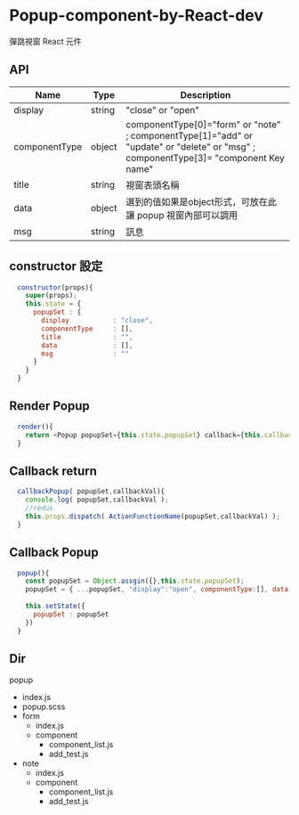 # Popup-component-by-React-dev
彈跳視窗 React 元件

## API
| Name                  | Type       | Description                                         |
|-----------------------|------------|----------------------------------------------|
| display               | string     | "close" or "open"                                   |
| componentType         | object     | componentType[0]="form" or "note" ; componentType[1]="add" or "update" or "delete" or "msg"  ; componentType[3]= "component Key name"  |
| title                 | string     | 視窗表頭名稱                                          |
| data                  | object     | 選到的值如果是object形式，可放在此讓 popup 視窗內部可以調用 |
| msg                   | string     | 訊息                                                 |

## constructor 設定
```js
  constructor(props){
    super(props);
    this.state = {
      popupSet : {
        display           : "close",
        componentType     : [],
        title             : "",
        data              : [],
        msg               : ""
      }
    }
  }
```

## Render Popup
```js
  render(){
    return <Popup popupSet={this.state.popupSet} callback={this.callbackPopup.bind(this)}/>;
  }
```

## Callback return
```js
  callbackPopup( popupSet,callbackVal){
    console.log( popupSet,callbackVal );
    //redux
    this.props.dispatch( ActionFunctionName(popupSet,callbackVal) );
  }
```

## Callback Popup
```js
  popup(){
    const popupSet = Object.assgin({},this.state.popupSet);
    popupSet = { ...popupSet, "display":"open", componentType:[], data:[], title: "", msg:"" }
    
    this.setState({
      popupSet : popupSet
    })
  }
```

## Dir
popup
- index.js
- popup.scss
- form
  - index.js
  - component
    - component_list.js
    - add_test.js
- note
  - index.js
  - component
    - component_list.js
    - add_test.js
